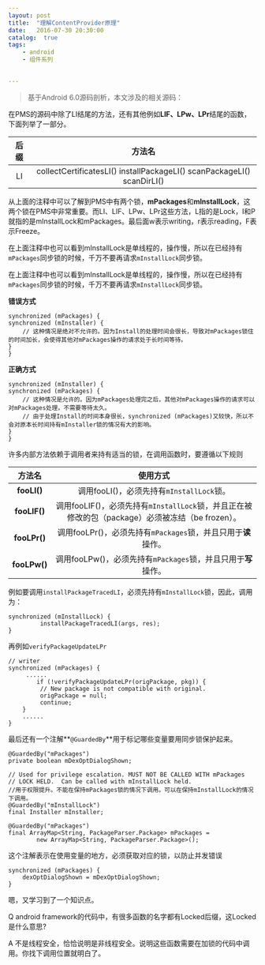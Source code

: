 ```yaml
---
layout: post
title:  "理解ContentProvider原理"
date:   2016-07-30 20:30:00
catalog:  true
tags:
    - android
    - 组件系列
    

---
```


> 基于Android 6.0源码剖析，本文涉及的相关源码：

在PMS的源码中除了LI结尾的方法，还有其他例如**LIF、LPw、LPr**结尾的函数，下面列举了一部分。

| 后缀 |                            方法名                            |
| :--: | :----------------------------------------------------------: |
|  LI  | collectCertificatesLI() installPackageLI() scanPackageLI() scanDirLI() |



从上面的注释中可以了解到PMS中有两个锁，**mPackages**和**mInstallLock**，这两个锁在PMS中非常重要。而LI、LIF、LPw、LPr这些方法，L指的是Lock，I和P就指的是mInstallLock和mPackages。最后面w表示writing，r表示reading，F表示Freeze。

在上面注释中也可以看到mInstallLock是单线程的，操作慢，所以在已经持有`mPackages`同步锁的时候，千万不要再请求`mInstallLock`同步锁。

在上面注释中也可以看到mInstallLock是单线程的，操作慢，所以在已经持有`mPackages`同步锁的时候，千万不要再请求`mInstallLock`同步锁。

**错误方式**

```
synchronized (mPackages) {
synchronized (mInstaller) {
    // 这种情况是绝对不允许的。因为Install的处理时间会很长，导致对mPackages锁住的时间加长，会使得其他对mPackages操作的请求处于长时间等待。
}
}
```

**正确方式**

```
synchronized (mInstaller) {
synchronized (mPackages) {
    // 这种情况是允许的。因为mPackages处理完之后，其他对mPackages操作的请求可以对mPackages处理，不需要等待太久。
    // 由于处理Install的时间本身很长，synchronized (mPackages)又较快，所以不会对原本长时间持有mInstaller锁的情况有大的影响。
}
}
```

许多内部方法依赖于调用者来持有适当的锁，在调用函数时，要遵循以下规则

|    方法名    |                           使用方式                           |
| :----------: | :----------------------------------------------------------: |
| **fooLI()**  |          调用fooLI()，必须先持有`mInstallLock`锁。           |
| **fooLIF()** | 调用fooLIF()，必须先持有`mInstallLock`锁，并且正在被修改的包（package）必须被冻结（be frozen）。 |
| **fooLPr()** | 调用fooLPr()，必须先持有`mPackages`锁，并且只用于**读**操作。 |
| **fooLPw()** | 调用fooLPw()，必须先持有`mPackages`锁，并且只用于**写**操作。 |

例如要调用`installPackageTracedLI`，必须先持有`mInstallLock`锁，因此，调用为：

```
synchronized (mInstallLock) {
         installPackageTracedLI(args, res);
}
```

再例如`verifyPackageUpdateLPr`

```
// writer
synchronized (mPackages) {
     ......
		if (!verifyPackageUpdateLPr(origPackage, pkg)) {
         // New package is not compatible with original.
         origPackage = null;
         continue;
    }
    ......
}
```

最后还有一个注解**`@GuardedBy`**用于标记哪些变量要用同步锁保护起来。

```
@GuardedBy("mPackages")
private boolean mDexOptDialogShown;

// Used for privilege escalation. MUST NOT BE CALLED WITH mPackages
// LOCK HELD.  Can be called with mInstallLock held.
//用于权限提升。不能在保持mPackages锁的情况下调用。可以在保持mInstallLock的情况下调用。
@GuardedBy("mInstallLock")
final Installer mInstaller;

@GuardedBy("mPackages")
final ArrayMap<String, PackageParser.Package> mPackages =
        new ArrayMap<String, PackageParser.Package>();
```

这个注解表示在使用变量的地方，必须获取对应的锁，以防止并发错误

```
synchronized (mPackages) {
    dexOptDialogShown = mDexOptDialogShown;
}
```

嗯，又学习到了一个知识点。

Q android framework的代码中，有很多函数的名字都有Locked后缀，这Locked是什么意思?

A 不是线程安全，恰恰说明是非线程安全。说明这些函数需要在加锁的代码中调用。你找下调用位置就明白了。